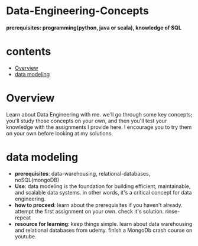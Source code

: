 # Data-Engineering-Concepts
#### prerequisites: programming(python, java or scala), knowledge of SQL

# contents
- [Overview](#Overview)
- [data modeling](#data_modeling)

# Overview
Learn about Data Engineering with me. we'll go through some key concepts; you'll study those
concepts on your own, and then you'll test your knowledge with the assignments I provide here.
I encourage you to try them on your own before looking at my solutions.

# data modeling
- **prerequisites**: data-warehousing, relational-databases, noSQL(mongoDB)
- **Use**: data modeling is the foundation for building efficient, maintainable, and scalable data systems. in other words, it's a critical concept for data engineering.
- **how to proceed**: learn about the prerequisites if you haven't already. attempt the first assignment on your own. check it's solution. rinse-repeat
- **resource for learning**: keep things simple. learn about data warehousing and relational databases from udemy. finish a MongoDb crash course on youtube.
